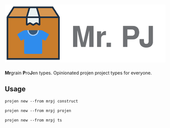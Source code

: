 # ![Mr. PJ](./images/wordmark-dynamic.svg)

**Mr**grain **P**ro**J**en types.
Opinionated projen project types for everyone.

## Usage

```console
projen new --from mrpj construct
```

```console
projen new --from mrpj projen
```

```console
projen new --from mrpj ts
```

